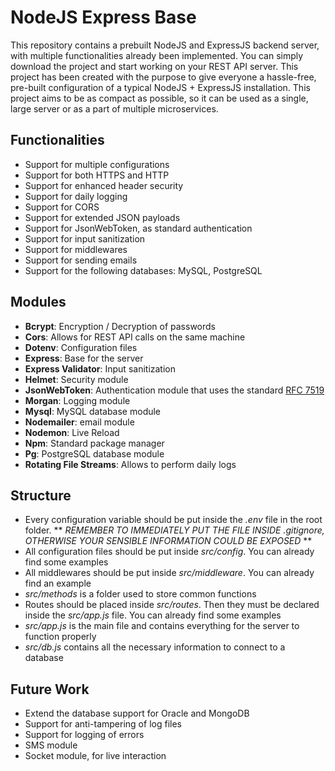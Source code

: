 # NodeJS Express Base
This repository contains a prebuilt NodeJS and ExpressJS backend server, with multiple functionalities already been implemented. You can simply download the project and start working on your REST API server.
This project has been created with the purpose to give everyone a hassle-free, pre-built configuration of a typical NodeJS + ExpressJS installation.
This project aims to be as compact as possible, so it can be used as a single, large server or as a part of multiple microservices.

## Functionalities

- Support for multiple configurations
- Support for both HTTPS and HTTP
- Support for enhanced header security
- Support for daily logging
- Support for CORS
- Support for extended JSON payloads
- Support for JsonWebToken, as standard authentication
- Support for input sanitization
- Support for middlewares
- Support for sending emails
- Support for the following databases: MySQL, PostgreSQL

## Modules

- **Bcrypt**: Encryption / Decryption of passwords
- **Cors**: Allows for REST API calls on the same machine
- **Dotenv**: Configuration files
- **Express**: Base for the server
- **Express Validator**: Input sanitization
- **Helmet**: Security module
- **JsonWebToken**: Authentication module that uses the standard [RFC 7519](https://tools.ietf.org/html/rfc7519)
- **Morgan**: Logging module
- **Mysql**: MySQL database module
- **Nodemailer**: email module
- **Nodemon**: Live Reload
- **Npm**: Standard package manager
- **Pg**: PostgreSQL database module
- **Rotating File Streams**: Allows to perform daily logs

## Structure

- Every configuration variable should be put inside the *.env* file in the root folder. ** *REMEMBER TO IMMEDIATELY PUT THE FILE INSIDE .gitignore, OTHERWISE YOUR SENSIBLE INFORMATION COULD BE EXPOSED* **
- All configuration files should be put inside *src/config*. You can already find some examples
- All middlewares should be put inside *src/middleware*. You can already find an example
- *src/methods* is a folder used to store common functions
- Routes should be placed inside *src/routes*. Then they must be declared inside the *src/app.js* file. You can already find some examples
- *src/app.js* is the main file and contains everything for the server to function properly
- *src/db.js* contains all the necessary information to connect to a database

## Future Work

- Extend the database support for Oracle and MongoDB
- Support for anti-tampering of log files
- Support for logging of errors
- SMS module
- Socket module, for live interaction
